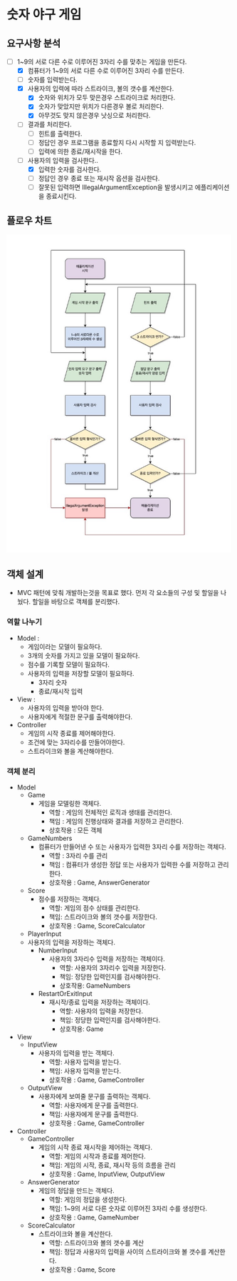 
# 숫자 야구 게임

## 요구사항 분석

- [ ] 1~9의 서로 다른 수로 이루어진 3자리 수를 맞추는 게임을 만든다.
  - [x] 컴퓨터가 1~9의 서로 다른 수로 이루어진 3자리 수를 만든다.
  - [ ] 숫자를 입력받는다.
  - [x] 사용자의 입력에 따라 스트라이크, 볼의 갯수를 계산한다.
    - [x] 숫자와 위치가 모두 맞은경우 스트라이크로 처리한다. 
    - [x] 숫자가 맞았지만 위치가 다른경우 볼로 처리한다.
    - [x] 아무것도 맞지 않은경우 낫싱으로 처리한다.
  - [ ] 결과를 처리한다.
    - [ ] 힌트를 출력한다.
    - [ ] 정답인 경우 프로그램을 종료할지 다시 시작할 지 입력받는다.
    - [ ] 입력에 의한 종료/재시작을 한다.
  - [ ] 사용자의 입력을 검사한다..
    - [x] 입력한 숫자를 검사한다.
    - [ ] 정답인 경우 종료 또는 재시작 옵션을 검사한다.
    - [ ] 잘못된 입력하면 IllegalArgumentException을 발생시키고 에플리케이션을 종료시킨다.

## 플로우 차트
![flow chart](./asset/java-baseball-6-flowchart.jpg)

## 객체 설계
- MVC 패턴에 맞춰 개발하는것을 목표로 했다. 먼저 각 요소들의 구성 및 할일을 나눴다. 할일을 바탕으로 객체를 분리했다. 

### 역할 나누기
- Model :
  - 게임이라는 모델이 필요하다.
  - 3개의 숫자를 가지고 있을 모델이 필요하다.
  - 점수를 기록할 모델이 필요하다.
  - 사용자의 입력을 저장할 모델이 필요하다.
    - 3자리 숫자
    - 종료/재시작 입력
- View : 
  - 사용자의 입력을 받아야 한다.
  - 사용자에게 적절한 문구를 출력해야한다.
- Controller
  - 게임의 시작 종료를 제어해야한다.
  - 조건에 맞는 3자리수를 만들어야한다.
  - 스트라이크와 볼을 계산해야한다.

### 객체 분리
- Model
  - Game
    - 게임을 모델링한 객체다.
      - 역할 : 게임의 전체적인 로직과 생태를 관리한다.
      - 책임 : 게임의 진행상태와 결과를 저장하고 관리한다. 
      - 상호작용 : 모든 객체
  - GameNumbers
    - 컴퓨터가 만들어낸 수 또는 사용자가 입력한 3자리 수를 저장하는 객체다.
      - 역할 : 3자리 수를 관리
      - 책임 : 컴퓨터가 생성한 정답 또는 사용자가 입력한 수를 저장하고 관리한다.
      - 상호작용 : Game, AnswerGenerator
  - Score
    - 점수를 저장하는 객체다.
      - 역할: 게임의 점수 상태를 관리한다.
      - 책임: 스트라이크와 볼의 갯수를 저장한다.
      - 상호작용 : Game, ScoreCalculator
  - PlayerInput
  - 사용자의 입력을 저장하는 객체다.
    - NumberInput
      - 사용자의 3자리수 입력을 저장하는 객체이다.
        - 역할: 사용자의 3자리수 입력을 저장한다.
        - 책임: 정당한 입력인지를 검사해야한다.
        - 상호작용: GameNumbers
    - RestartOrExitInput
      - 재시작/종료 입력을 저장하는 객체이다.
        - 역할: 사용자의 입력을 저장한다.
        - 책임: 정당한 입력인지를 검사해야한다.
        - 상호작용: Game
- View
  - InputView
    - 사용자의 입력을 받는 객체다.
      - 역할: 사용자 입력을 받는다.
      - 책임: 사용자 입력을 받는다.
      - 상호작용 : Game, GameController
  - OutputView
    - 사용자에게 보여줄 문구를 출력하는 객체다.
      - 역할: 사용자에게 문구를 출력한다.
      - 책임: 사용자에게 문구를 출력한다.
      - 상호작용 : Game, GameController
- Controller
  - GameController
    - 게임의 시작 종료 재시작을 제어하는 객체다.
      - 역할: 게임의 시작과 종료를 제어한다.
      - 책임: 게임의 시작, 종료, 재시작 등의 흐름을 관리
      - 상호작용 : Game, InputView, OutputView
  - AnswerGenerator
    - 게임의 정답을 만드는 객체다.
      - 역할: 게임의 정답을 생성한다.
      - 책임: 1~9의 서로 다른 숫자로 이루어진 3자리 수를 생성한다.
      - 상호작용 : Game, GameNumber
  - ScoreCalculator
    - 스트라이크와 볼을 계산한다.
      - 역할: 스트라이크와 볼의 갯수를 계산
      - 책임: 정답과 사용자의 입력을 사이의 스트라이크와 볼 갯수를 계산한다.
      - 상호작용 : Game, Score


